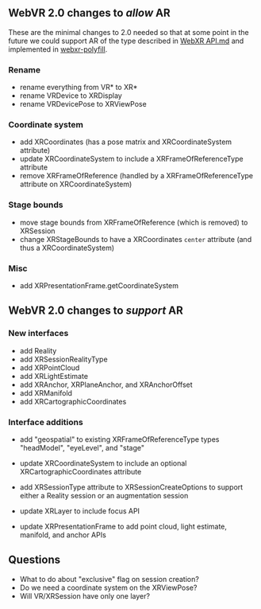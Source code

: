 ## WebVR 2.0 changes to *allow* AR

These are the minimal changes to 2.0 needed so that at some point in the future we could support AR of the type described in [WebXR API.md](https://github.com/mozilla/webxr-api/blob/master/WebXR%20API.md) and implemented in [webxr-polyfill](https://github.com/mozilla/webxr-polyfill).

### Rename

- rename everything from VR* to XR*
- rename VRDevice to XRDisplay
- rename VRDevicePose to XRViewPose

### Coordinate system

- add XRCoordinates (has a pose matrix and XRCoordinateSystem attribute)
- update XRCoordinateSystem to include a XRFrameOfReferenceType attribute
- remove XRFrameOfReference (handled by a XRFrameOfReferenceType attribute on XRCoordinateSystem)

### Stage bounds

- move stage bounds from XRFrameOfReference (which is removed) to XRSession
- change XRStageBounds to have a XRCoordinates `center` attribute (and thus a XRCoordinateSystem)

### Misc

- add XRPresentationFrame.getCoordinateSystem



## WebVR 2.0 changes to *support* AR

### New interfaces

- add Reality
- add XRSessionRealityType
- add XRPointCloud
- add XRLightEstimate
- add XRAnchor, XRPlaneAnchor, and XRAnchorOffset
- add XRManifold
- add XRCartographicCoordinates

### Interface additions

- add "geospatial" to existing XRFrameOfReferenceType types "headModel", "eyeLevel", and "stage"
- update XRCoordinateSystem to include an optional XRCartographicCoordinates attribute

- add XRSessionType attribute to XRSessionCreateOptions to support either a Reality session or an augmentation session
- update XRLayer to include focus API
- update XRPresentationFrame to add point cloud, light estimate, manifold, and anchor APIs


## Questions

- What to do about "exclusive" flag on session creation?
- Do we need a coordinate system on the XRViewPose?
- Will VR/XRSession have only one layer?
